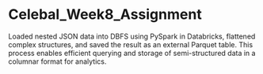 # Celebal_Week8_Assignment
Loaded nested JSON data into DBFS using PySpark in Databricks, flattened complex structures, and saved the result as an external Parquet table. This process enables efficient querying and storage of semi-structured data in a columnar format for analytics.
